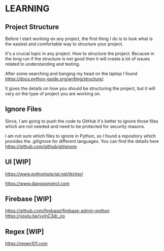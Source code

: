 # LEARNING

## Project Structure
Before I start working on any project, the first thing I do is to look what is the easiest and comfortable way to 
structure your project.

It's a crucial topic in any project. How to structure the project. Because in the long run if the structure is not good 
then it will create a lot of issues related to understanding and testing.

After some searching and banging my head on the laptop I found https://docs.python-guide.org/writing/structure/.

It gives the details on how you should be structuring the project, but it will vary on the type of project you are 
working on.

## Ignore Files

Since, I am going to push the code to GitHub it's better to ignore those files which are not needed and need to be 
protected for security reasons.

I am not sure which files to ignore in Python, so I found a repository which provides the .gitignore for different 
languages. You can find the details here https://github.com/github/gitignore.

## UI [WIP]

https://www.pythontutorial.net/tkinter/

https://www.djangoproject.com

## Firebase [WIP]

https://github.com/firebase/firebase-admin-python
https://youtu.be/yylnC3dr_no

## Regex [WIP]

https://regex101.com